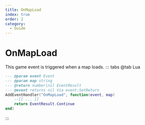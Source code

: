 ```yaml
---
title: OnMapLoad
index: true
order: 2
category:
  - Guide
---
```


# OnMapLoad
This game event is triggered when a map loads.
::: tabs
@tab Lua
```lua
--- @param event Event
--- @param map string
--- @return number|nil EventResult
--- @event returns nil Via event:SetReturn
AddEventHandler("OnMapLoad", function(event, map)
    --[[ ... ]]
    return EventResult.Continue
end)
```

:::